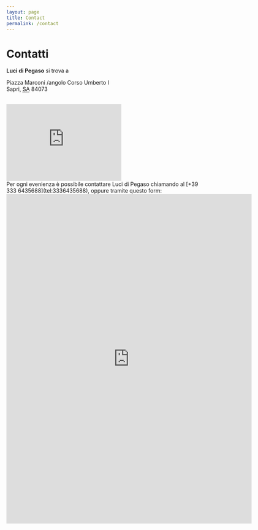 ```yaml
---
layout: page
title: Contact
permalink: /contact
---
```


# Contatti

**Luci di Pegaso** si trova a

<p translate="no">
  Piazza Marconi /angolo Corso Umberto I<br>
  Sapri, <abbr title="Salerno">SA</abbr> 84073
</p>
<br>
<iframe src="https://www.google.com/maps/embed?pb=!1m18!1m12!1m3!1d3052.9678569195853!2d15.628669776494442!3d40.07612907629824!2m3!1f0!2f0!3f0!3m2!1i1024!2i768!4f13.1!3m3!1m2!1s0x133ed1d1ea0c40d9%3A0x4cf544091dcf1108!2sLuci%20Di%20Pegaso!5e0!3m2!1sit!2sit!4v1701082342745!5m2!1sit!2sit" width="300" height="200" style="border:0;" allowfullscreen="" loading="lazy" referrerpolicy="no-referrer-when-downgrade"></iframe>
<br>
Per ogni evenienza è possibile contattare Luci di Pegaso chiamando al [+39 333 6435688](tel:3336435688), oppure tramite questo form:
<br>
<iframe src="https://docs.google.com/forms/d/e/1FAIpQLScuc6YPrxskJorRjbeUfB_CzaPzI0nL4tpTF7IeoK0YfaA9rQ/viewform?embedded=true" width="640" height="860" frameborder="0" scrolling="no" marginheight="0" marginwidth="0">Loading…</iframe>